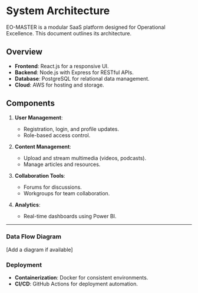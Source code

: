 # System Architecture

EO-MASTER is a modular SaaS platform designed for Operational Excellence. This document outlines its architecture.

## Overview

- **Frontend**: React.js for a responsive UI.
- **Backend**: Node.js with Express for RESTful APIs.
- **Database**: PostgreSQL for relational data management.
- **Cloud**: AWS for hosting and storage.

## Components

1. **User Management**:
   - Registration, login, and profile updates.
   - Role-based access control.

2. **Content Management**:
   - Upload and stream multimedia (videos, podcasts).
   - Manage articles and resources.

3. **Collaboration Tools**:
   - Forums for discussions.
   - Workgroups for team collaboration.

4. **Analytics**:
   - Real-time dashboards using Power BI.

---

### Data Flow Diagram
[Add a diagram if available]

### Deployment
- **Containerization**: Docker for consistent environments.
- **CI/CD**: GitHub Actions for deployment automation.


